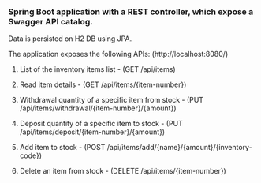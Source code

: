 ### Spring Boot application with a REST controller, which expose a Swagger API catalog.
Data is persisted on H2 DB using JPA.

The application exposes the following APIs: (http://localhost:8080/)

1. List of the inventory items list                    - (GET /api/items)

2. Read item details                                   - (GET /api/items/{item-number})

3. Withdrawal quantity of a specific item from stock   - (PUT /api/items/withdrawal/{item-number}/{amount})

4. Deposit quantity of a specific item to stock        - (PUT /api/items/deposit/{item-number}/{amount})

5. Add item to stock                                   - (POST /api/items/add/{name}/{amount}/{inventory-code})

6. Delete an item from stock                           - (DELETE /api/items/{item-number})

